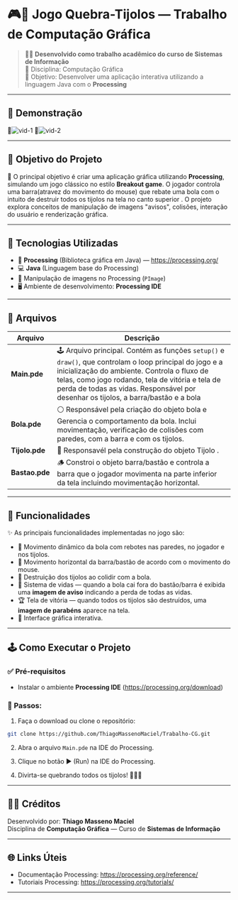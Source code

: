 
# 🎮🔨 Jogo Quebra-Tijolos — Trabalho de Computação Gráfica

> 👨‍💻 **Desenvolvido como trabalho acadêmico do curso de Sistemas de Informação**  
> 🏫 Disciplina: Computação Gráfica  
> 🚀 Objetivo: Desenvolver uma aplicação interativa utilizando a linguagem Java com o **Processing**

---

## 📸 Demonstração
🚧![vid-1](https://github.com/user-attachments/assets/db1c56f4-99b6-40d8-9008-33268d989993)
🚧![vid-2](https://github.com/user-attachments/assets/ecaa90c9-849c-4f11-b5c2-b08725fbf75d)

---

## 🧠 Objetivo do Projeto

🎯 O principal objetivo é criar uma aplicação gráfica utilizando **Processing**, simulando um jogo clássico no estilo **Breakout game**. O jogador controla uma barra(atravez do movimento do mouse) que rebate uma bola com o intuito de destruir todos os tijolos na tela no canto superior . O projeto explora conceitos de manipulação de imagens "avisos", colisões, interação do usuário e renderização gráfica.

---

## 🔧 Tecnologias Utilizadas

- 👾 **Processing** (Biblioteca gráfica em Java) — https://processing.org/  
- 💻 **Java** (Linguagem base do Processing)  
- 🎨 Manipulação de imagens no Processing (`PImage`)  
- 🖥️ Ambiente de desenvolvimento: **Processing IDE**  

---

## 📂 Arquivos

| Arquivo | Descrição |
|---------|------------|
| **Main.pde** | 🕹️ Arquivo principal. Contém as funções `setup()` e `draw()`, que controlam o loop principal do jogo e a inicialização do ambiente. Controla o fluxo de telas, como jogo rodando, tela de vitória e tela de perda de todas as vidas. Responsável por desenhar os tijolos, a barra/bastão e a bola |
| **Bola.pde** | ⚪ Responsável pela criação do objeto bola e Gerencia o comportamento da bola. Inclui movimentação, verificação de colisões com paredes, com a barra e com os tijolos. |
| **Tijolo.pde** | 🧱 Responsavél pela construção do objeto Tijolo . |
| **Bastao.pde** | 🪵 Constroi o objeto barra/bastão e controla a barra que o jogador movimenta na parte inferior da tela incluindo movimentação horizontal. |

---

## 🚀 Funcionalidades

✨ As principais funcionalidades implementadas no jogo são:

- 🏓 Movimento dinâmico da bola com rebotes nas paredes, no jogador e nos tijolos.
- 🥍 Movimento horizontal da barra/bastão de acordo com o movimento do mouse.
- 🧱 Destruição dos tijolos ao colidir com a bola.
- 🎯 Sistema de vidas — quando a bola cai fora do bastão/barra é exibida uma **imagem de aviso** indicando a perda de todas as vidas.
- 🏆 Tela de vitória — quando todos os tijolos são destruídos, uma **imagem de parabéns** aparece na tela.
- 🎨 Interface gráfica interativa.

---

## 🕹️ Como Executar o Projeto

### ✅ Pré-requisitos

- Instalar o ambiente **Processing IDE** (https://processing.org/download)

### 🚦 Passos:

1. Faça o download ou clone o repositório:

``` bash
git clone https://github.com/ThiagoMassenoMaciel/Trabalho-CG.git
```

2. Abra o arquivo `Main.pde` na IDE do Processing.

3. Clique no botão ▶️ (Run) na IDE do Processing.

4. Divirta-se quebrando todos os tijolos! 🏓🧱🔥

---

## 👨‍🏫 Créditos

Desenvolvido por: **Thiago Masseno Maciel**  
Disciplina de **Computação Gráfica** — Curso de **Sistemas de Informação**

---

## 🌐 Links Úteis

- Documentação Processing: https://processing.org/reference/  
- Tutoriais Processing: https://processing.org/tutorials/

---
